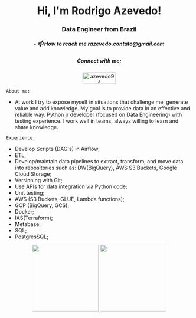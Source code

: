 <h1 align="center">Hi, I'm Rodrigo Azevedo!</h1>
<h3 align="center">Data Engineer from Brazil</h3>

<h5 align="center">- 📫 How to reach me razevedo.contato@gmail.com </h5>

<h5 align="center">Connect with me:</h5>
<p align="center">
<a href="https://linkedin.com/in/azevedo94" target="blank"><img align="center" src="https://img.shields.io/badge/LinkedIn-0077B5?style=for-the-badge&logo=linkedin&logoColor=white" alt="azevedo94" height="30" width="90" /></a>
</p>

`About me:` 
- At work I try to expose myself in situations that challenge me, generate value and add knowledge. My goal is to provide data in an effective and reliable way. Python jr developer (focused on Data Engineering) with testing experience. I work well in teams, always willing to learn and share knowledge.


`Experience:`
- Develop Scripts (DAG's) in Airflow;
- ETL;
- Develop/maintain data pipelines to extract, transform, and move data into repositories such as: DW(BigQuery), AWS S3 Buckets, Google Cloud Storage;
- Versioning with Git;
- Use APIs for data integration via Python code;
- Unit testing;
- AWS (S3 Buckets, GLUE, Lambda functions);
- GCP (BigQuery, GCS);
- Docker;
- IAS(Terraform);
- Metabase;
- SQL;
- PostgresSQL;
 
<div>
<p align="center">
<a href="https://github.com/seu-usuário-aqui">
<img height="180em" src="https://github-readme-stats.vercel.app/api/top-langs/?username=razevedo1994&layout=compact&langs_count=7&theme=github_dark"/>
<img height="180em" src="https://github-readme-stats.vercel.app/api?username=razevedo1994&show_icons=true&theme=github_dark&include_all_commits=true&count_private=true"/>
</p>
</div>
